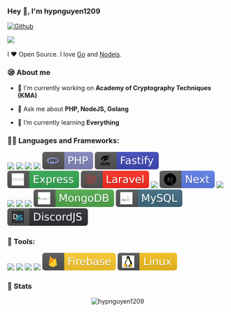 ### Hey 👋, I'm hypnguyen1209

[![Github](https://img.shields.io/github/followers/hypnguyen1209?label=Follow&style=social)](https://github.com/hypnguyen1209)

<p align="left">

![](https://proxy.hypnguyen.workers.dev/?https%3A%2F%2Fkomarev.com%2Fghpvc%2F%3Fusername%3Dhypnguyen1209)

I ❤ Open Source. I love [Go](https://go.dev) and [Nodejs](https://nodejs.org).

<h3 align="left">😪 About me</h3>

- 🔭 I'm currently working on **Academy of Cryptography Techniques (KMA)**

- 💬 Ask me about **PHP, NodeJS, Golang**

- 🌱 I’m currently learning **Everything**

</p>

<h3 align="left">👨‍💻 Languages and Frameworks:</h3>

<p>
 
![](https://badges.aleen42.com/src/golang.svg)
![](https://badges.aleen42.com/src/javascript.svg)
![](https://badges.aleen42.com/src/node.svg)
![](https://badges.aleen42.com/src/python.svg)
![](/assets/php.svg)
![](/assets/fastify.svg)
![](/assets/express.svg)
![](/assets/laravel.svg)
![](https://badges.aleen42.com/src/chrome_extensions.svg)
![](/assets/nextjs.svg)
![](https://badges.aleen42.com/src/vue.svg)
![](https://badges.aleen42.com/src/vitejs.svg)
![](https://badges.aleen42.com/src/react.svg)
![](https://badges.aleen42.com/src/webpack.svg)
![](/assets/mongodb.svg)
![](/assets/mysql.svg)
![](/assets/discord-js.svg)
</p>

<h3 align="left">🔧 Tools:</h3>
<p>
 
![](https://badges.aleen42.com/src/visual_studio_code.svg)
![](https://badges.aleen42.com/src/docker.svg)
![](https://badges.aleen42.com/src/idea.svg)
![](https://badges.aleen42.com/src/elasticsearch.svg)
![](/assets/firebase.svg)
![](/assets/linux.svg) 
 
</p>
 
<h3>🎉 Stats</h3>

<p align="center">

 <img src="https://github-readme-stats.vercel.app/api?username=hypnguyen1209&show_icons=true&theme=dracula&count_private=true" alt="hypnguyen1209">

</p>

<!--<p align="center">
<img src="https://media.giphy.com/media/LmNwrBhejkK9EFP504/giphy.gif" width="200"></p>

<h3>🏆 GitHub Trophies</h3>

<p align="center"><img src="https://github-profile-trophy.vercel.app/?username=hypnguyen1209&theme=onedark&column=7"></p>


